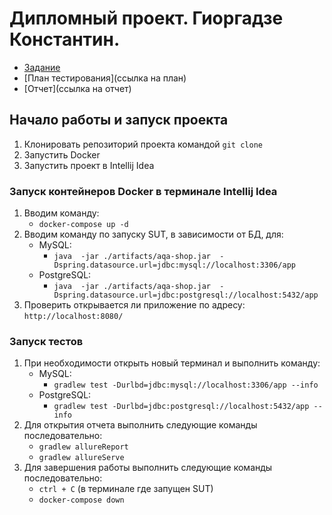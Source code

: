 # Дипломный проект. Гиоргадзе Константин.

- [Задание](https://github.com/netology-code/qa-diploma)
- [План тестирования](ссылка на план)
- [Отчет](ссылка на отчет)

## Начало работы и запуск проекта

1. Клонировать репозиторий проекта командой `git clone`
2. Запустить Docker
3. Запустить проект в Intellij Idea

### Запуск контейнеров Docker в терминале Intellij Idea

1. Вводим команду:
    * `docker-compose up -d`
2. Вводим команду по запуску SUT, в зависимости от БД, для:
    * MySQL:
        * `java  -jar ./artifacts/aqa-shop.jar  -Dspring.datasource.url=jdbc:mysql://localhost:3306/app`
    * PostgreSQL:
        * `java  -jar ./artifacts/aqa-shop.jar  -Dspring.datasource.url=jdbc:postgresql://localhost:5432/app`
3. Проверить открывается ли приложение по адресу: `http://localhost:8080/`

### Запуск тестов

1. При необходимости открыть новый терминал и выполнить команду:
    * MySQL:
        * `gradlew test -Durlbd=jdbc:mysql://localhost:3306/app --info`
    * PostgreSQL:
        * `gradlew test -Durlbd=jdbc:postgresql://localhost:5432/app --info`
2. Для открытия отчета выполнить следующие команды последовательно:
    * `gradlew allureReport`
    * `gradlew allureServe`
3. Для завершения работы выполнить следующие команды последовательно:
    * `ctrl + C` (в терминале где запущен SUT)
    * `docker-compose down`